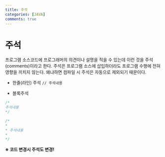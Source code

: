 ```yaml
---
title: 주석
categories: [JAVA]
comments: true
---
```


주석
===
 프로그램 소스코드에 프로그래머의 의견이나 설명을 적을 수 있는데 이런 것을 주석(comments)이라고 한다. 주석은 프로그램 소스에 삽입하더라도 프로그램 수행에 전혀 영향을 끼치지 않는다. 왜냐하면 컴파일 시 주석은 자동으로 제외되기 때문이다.


- 한줄(라인) 주석
`// 주석내용`

- 블록주석
```java
/*
주석내용
*/

/*
*
* 주석내용
*
*/
```

**※ 코드 변경시 주석도 변경!**

